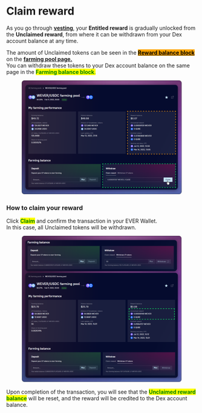 # Claim reward

As you go through [**vesting**](../../concepts/vesting.md), your **Entitled reward** is gradually unlocked from the **Unclaimed reward**, from where it can be withdrawn from your Dex account balance at any time.

The amount of Unclaimed tokens can be seen in the [<mark style="background-color:orange;">**Reward balance block**</mark>](../interface/farm-page-user/farming-perfomance-and-balances.md) on the [**farming pool page.**](../interface/farm-page-user/)\
You can withdraw these tokens to your Dex account balance on the same page in the <mark style="color:green;">**Farming balance block**</mark><mark style="color:green;">.</mark>

<figure><img src="../../../../.gitbook/assets/image (352).png" alt=""><figcaption></figcaption></figure>

### How to claim your reward

Сlick <mark style="color:green;">**Claim**</mark> and confirm the transaction in your EVER Wallet.\
In this case, all Unclaimed tokens will be withdrawn.

<figure><img src="../../../../.gitbook/assets/image (371).png" alt=""><figcaption></figcaption></figure>

Upon completion of the transaction, you will see that the <mark style="color:green;">**Unclaimed reward balance**</mark> will be reset, and the reward will be credited to the Dex account balance.
